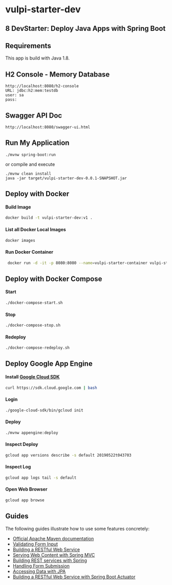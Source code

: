 # vulpi-starter-dev

## 8 DevStarter: Deploy Java Apps with Spring Boot

## Requirements
This app is build with Java 1.8.

## H2 Console - Memory Database
```
http://localhost:8080/h2-console
URL: jdbc:h2:mem:testdb
user: sa
pass:
```

## Swagger API Doc
```
http://localhost:8080/swagger-ui.html
```

## Run My Application
```
./mvnw spring-boot:run
```
or compile and execute
```
./mvnw clean install 
java -jar target/vulpi-starter-dev-0.0.1-SNAPSHOT.jar
```


## Deploy with Docker

#### Build Image
```bash
docker build -t vulpi-starter-dev:v1 .
```

#### List all Docker Local Images
```bash
docker images
```

#### Run Docker Container
```bash
 docker run -d -it -p 8080:8080 --name=vulpi-starter-container vulpi-starter-dev:v1
```

## Deploy with Docker Compose

#### Start
```bash
./docker-compose-start.sh
```

#### Stop
```bash
./docker-compose-stop.sh
```

#### Redeploy
```bash
./docker-compose-redeploy.sh
```

## Deploy Google App Engine
 
#### Install [Google Cloud SDK](https://cloud.google.com/sdk/?hl=pt-br)
```bash
curl https://sdk.cloud.google.com | bash
``` 

#### Login 
```bash
./google-cloud-sdk/bin/gcloud init
``` 
 
#### Deploy

```bash
./mvnw appengine:deploy
```

#### Inspect Deploy

```bash
gcloud app versions describe -s default 20190522t043703
```

#### Inspect Log

```bash
gcloud app logs tail -s default
```

#### Open Web Browser

```bash
gcloud app browse
```


## Guides
The following guides illustrate how to use some features concretely:

* [Official Apache Maven documentation](https://maven.apache.org/guides/index.html)
* [Validating Form Input](https://spring.io/guides/gs/validating-form-input/)
* [Building a RESTful Web Service](https://spring.io/guides/gs/rest-service/)
* [Serving Web Content with Spring MVC](https://spring.io/guides/gs/serving-web-content/)
* [Building REST services with Spring](https://spring.io/guides/tutorials/bookmarks/)
* [Handling Form Submission](https://spring.io/guides/gs/handling-form-submission/)
* [Accessing Data with JPA](https://spring.io/guides/gs/accessing-data-jpa/)
* [Building a RESTful Web Service with Spring Boot Actuator](https://spring.io/guides/gs/actuator-service/)
